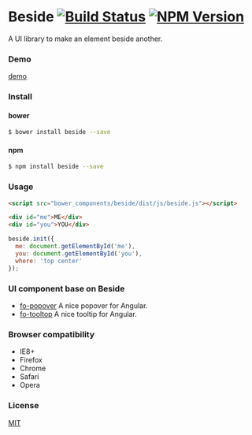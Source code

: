 # Beside [![Build Status](https://travis-ci.org/forsigner/beside.svg?branch=master)](https://travis-ci.org/forsigner/beside) [![NPM Version](http://img.shields.io/npm/v/beside.svg?style=flat)](https://www.npmjs.org/package/beside)

A UI library to make an element beside another.

### Demo

[demo](http://forsigner.com/beside/)

### Install

#### bower

```bash
$ bower install beside --save
```

#### npm

```bash
$ npm install beside --save
```

### Usage

```html
<script src="bower_components/beside/dist/js/beside.js"></script>

<div id="me">ME</div>
<div id="you">YOU</div>
```


```js
beside.init({
  me: document.getElementById('me'),
  you: document.getElementById('you'),
  where: 'top center'
});
```

### UI component base on Beside

* [fo-popover](https://github.com/forsigner/fo-popover) A nice popover for Angular.
* [fo-tooltop](https://github.com/forsigner/fo-tooltip) A nice tooltip for Angular.

### Browser compatibility

- IE8+
- Firefox
- Chrome
- Safari
- Opera


### License

  [MIT](LICENSE)
